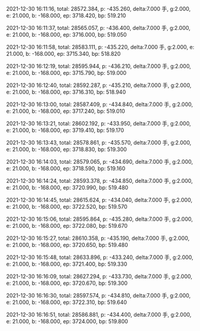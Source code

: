 2021-12-30 16:11:16, total: 28572.384, p: -435.260, delta:7.000 手, g:2.000, e: 21.000, b: -168.000, ep: 3718.420, bp: 519.210

2021-12-30 16:11:37, total: 28565.057, p: -436.400, delta:7.000 手, g:2.000, e: 21.000, b: -168.000, ep: 3716.000, bp: 519.050

2021-12-30 16:11:58, total: 28583.111, p: -435.220, delta:7.000 手, g:2.000, e: 21.000, b: -168.000, ep: 3715.340, bp: 518.820

2021-12-30 16:12:19, total: 28595.944, p: -436.210, delta:7.000 手, g:2.000, e: 21.000, b: -168.000, ep: 3715.790, bp: 519.000

2021-12-30 16:12:40, total: 28592.287, p: -435.210, delta:7.000 手, g:2.000, e: 21.000, b: -168.000, ep: 3716.310, bp: 518.940

2021-12-30 16:13:00, total: 28587.409, p: -434.840, delta:7.000 手, g:2.000, e: 21.000, b: -168.000, ep: 3717.240, bp: 519.010

2021-12-30 16:13:21, total: 28602.192, p: -433.950, delta:7.000 手, g:2.000, e: 21.000, b: -168.000, ep: 3719.410, bp: 519.170

2021-12-30 16:13:43, total: 28578.861, p: -435.570, delta:7.000 手, g:2.000, e: 21.000, b: -168.000, ep: 3718.830, bp: 519.300

2021-12-30 16:14:03, total: 28579.065, p: -434.690, delta:7.000 手, g:2.000, e: 21.000, b: -168.000, ep: 3718.590, bp: 519.160

2021-12-30 16:14:24, total: 28593.378, p: -434.850, delta:7.000 手, g:2.000, e: 21.000, b: -168.000, ep: 3720.990, bp: 519.480

2021-12-30 16:14:45, total: 28615.624, p: -434.040, delta:7.000 手, g:2.000, e: 21.000, b: -168.000, ep: 3722.520, bp: 519.570

2021-12-30 16:15:06, total: 28595.864, p: -435.280, delta:7.000 手, g:2.000, e: 21.000, b: -168.000, ep: 3722.080, bp: 519.670

2021-12-30 16:15:27, total: 28610.358, p: -435.190, delta:7.000 手, g:2.000, e: 21.000, b: -168.000, ep: 3720.650, bp: 519.480

2021-12-30 16:15:48, total: 28633.896, p: -433.240, delta:7.000 手, g:2.000, e: 21.000, b: -168.000, ep: 3721.400, bp: 519.330

2021-12-30 16:16:09, total: 28627.294, p: -433.730, delta:7.000 手, g:2.000, e: 21.000, b: -168.000, ep: 3720.670, bp: 519.300

2021-12-30 16:16:30, total: 28597.574, p: -434.810, delta:7.000 手, g:2.000, e: 21.000, b: -168.000, ep: 3722.310, bp: 519.640

2021-12-30 16:16:51, total: 28586.881, p: -434.400, delta:7.000 手, g:2.000, e: 21.000, b: -168.000, ep: 3724.000, bp: 519.800